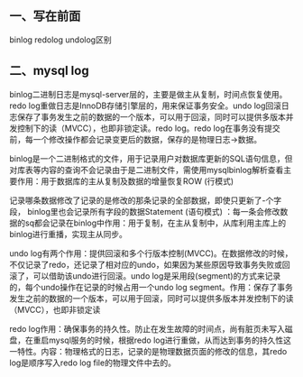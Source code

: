 ## 一、写在前面

binlog redolog undolog区别



## 二、mysql log

binlog二进制日志是mysql-server层的，主要是做主从复制，时间点恢复使用。redo log重做日志是InnoDB存储引擎层的，用来保证事务安全。undo log回滚日志保存了事务发生之前的数据的一个版本，可以用于回滚，同时可以提供多版本并发控制下的读（MVCC），也即非锁定读。redo log。redo log在事务没有提交前，每一个修改操作都会记录变更后的数据，保存的是物理日志->数据。



binlog是一个二进制格式的文件，用于记录用户对数据库更新的SQL语句信息，但对库表等内容的查询不会记录由于是二进制文件，需使用mysqlbinlog解析查看主要作用：用于数据库的主从复制及数据的增量恢复ROW (行模式) 



记录哪条数据修改了记录的是修改的那条记录的全部数据，即使只更新了-个字段， binlog里也会记录所有字段的数据Statement (语句模式) ：每一条会修改数据的sq都会记录在binlog中作用：用于复制，在主从复制中，从库利用主库上的binlog进行重播，实现主从同步。



undo log有两个作用：提供回滚和多个行版本控制(MVCC)。在数据修改的时候，不仅记录了redo，还记录了相对应的undo，如果因为某些原因导致事务失败或回滚了，可以借助该undo进行回滚。undo log是采用段(segment)的方式来记录的，每个undo操作在记录的时候占用一个undo log segment。作用：保存了事务发生之前的数据的一个版本，可以用于回滚，同时可以提供多版本并发控制下的读（MVCC），也即非锁定读



redo log作用：确保事务的持久性。防止在发生故障的时间点，尚有脏页未写入磁盘，在重启mysql服务的时候，根据redo log进行重做，从而达到事务的持久性这一特性。内容：物理格式的日志，记录的是物理数据页面的修改的信息，其redo log是顺序写入redo log file的物理文件中去的。
